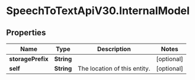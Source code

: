 # SpeechToTextApiV30.InternalModel

## Properties
Name | Type | Description | Notes
------------ | ------------- | ------------- | -------------
**storagePrefix** | **String** |  | [optional] 
**self** | **String** | The location of this entity. | [optional] 


